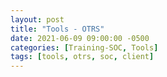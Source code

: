 ```yaml
---
layout: post
title: "Tools - OTRS"
date: 2021-06-09 09:00:00 -0500
categories: [Training-SOC, Tools]
tags: [tools, otrs, soc, client]
---
```

